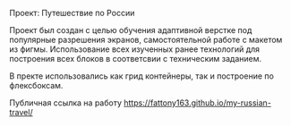 Проект: Путешествие по России

Проект был создан с целью обучения адаптивной верстке под популярные разрешения экранов,
самостоятельной работе с макетом из фигмы. Использование всех изученных ранее технологий для построения
всех блоков в соответсвии с техническим заданием.

В пректе использовались как грид контейнеры, так и построение по флексбоксам.

Публичная ссылка на работу https://fattony163.github.io/my-russian-travel/
